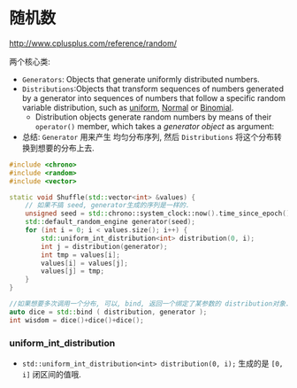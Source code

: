 # 随机数

http://www.cplusplus.com/reference/random/

两个核心类:

* `Generators`: Objects that generate uniformly distributed numbers.
* `Distributions`:Objects that transform sequences of numbers generated by a generator into sequences of numbers that follow a specific random variable distribution, such as [uniform](http://www.cplusplus.com/Uniform_int_distribution), [Normal](http://www.cplusplus.com/normal_distribution) or [Binomial](http://www.cplusplus.com/binomial_distribution).
  * Distribution objects generate random numbers by means of their `operator()` member, which takes a *generator object* as argument:
* 总结: `Generator` 用来产生 均匀分布序列, 然后 `Distributions` 将这个分布转换到想要的分布上去.

```c++
#include <chrono>
#include <random>
#include <vector>

static void Shuffle(std::vector<int> &values) {
  	// 如果不搞 seed, generator生成的序列是一样的.
    unsigned seed = std::chrono::system_clock::now().time_since_epoch().count();
    std::default_random_engine generator(seed);
    for (int i = 0; i < values.size(); i++) {
        std::uniform_int_distribution<int> distribution(0, i);
        int j = distribution(generator);
        int tmp = values[i];
        values[i] = values[j];
        values[j] = tmp;
    }
}

//如果想要多次调用一个分布, 可以, bind, 返回一个绑定了某参数的 distribution对象.
auto dice = std::bind ( distribution, generator );
int wisdom = dice()+dice()+dice();
```

### uniform_int_distribution

* `std::uniform_int_distribution<int> distribution(0, i);` 生成的是 `[0, i]` 闭区间的值哦.

